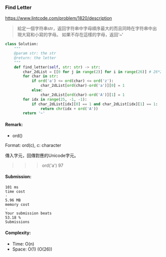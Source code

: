 ### Find Letter
https://www.lintcode.com/problem/1820/description
>給定一個字符串str，返回字符串中字母順序最大的而且同時在字符串中出現大寫和小寫的字母。
>如果不存在這樣的字母，返回‘~‘
```python
class Solution:
    """
    @param str: the str
    @return: the letter
    """
    def find_letter(self, str: str) -> str:
        char_2dList = [[0 for j in range(2)] for i in range(26)] # 26*2 array
        for char in str:
            if ord('a') <= ord(char) <= ord('z'):
                char_2dList[ord(char)-ord('a')][0] = 1
            else:
                char_2dList[ord(char)-ord('A')][1] = 1
        for idx in range(25, -1, -1):
            if char_2dList[idx][0] == 1 and char_2dList[idx][1] == 1:
                return chr(idx + ord('A'))
        return '~'
```
#### Remark:
- ord()

Format: ord(c), c: character

傳入字元，回傳對應的Unicode字元。

>>> ord('a')
97
#### Submission:
```
101 ms
time cost
·
5.96 MB
memory cost
·
Your submission beats
53.18 %
Submissions
```
#### Complexity:
- Time: O(n)
- Space: O(1) (O(26))

